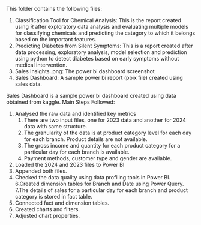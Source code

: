 This folder contains the following files:
1. Classification Tool for Chemical Analysis: This is the report created using R after exploratory data analysis and evaluating multiple models for classifying chemicals and predicting the category to which it belongs based on the important features.
2. Predicting Diabetes from Silent Symptoms: This is a report created after data processing, exploratory analysis, model selection and  prediction using python to detect diabetes based on early symptoms without medical intervention.
3. Sales Insights..png: The power bi dashboard screenshot
4.  Sales Dashboard: A sample power bi report (pbix file) created using sales data.

Sales Dashboard is a sample power bi dashboard created using data obtained from kaggle. 
Main Steps Followed:
1. Analysed the raw data and identified key metrics
     1. There are two input files, one for 2023 data and another for 2024 data with same structure.
     2. The granularity of the data is at product category level for each day for each branch. Product details are not available.
     3. The gross income and quantity for each product category for a particular day for each branch is available.
     4. Payment methods, customer type and gender are available. 
3. Loaded the 2024 and 2023 files to Power BI
4. Appended both files.
5. Checked the data quality using data profiling tools in Power BI.
6.Created dimension tables for Branch and Date using Power Query.
7.The details of sales for a particular day for each branch and product category is stored in fact table.
8. Connected fact and dimension tables.
9. Created charts and filters. 
10. Adjusted chart properties.
